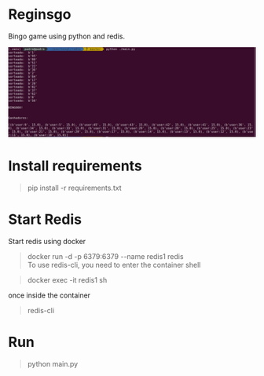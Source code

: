 # Reginsgo

Bingo game using python and redis.

![](game.png)

# Install requirements

> pip install -r requirements.txt

# Start Redis

Start redis using docker

> docker run -d -p 6379:6379 --name redis1 redis                                                                                                                                         
To use redis-cli, you need to enter the container shell

> docker exec -it redis1 sh   

once inside the container

> redis-cli 

# Run 

> python main.py
